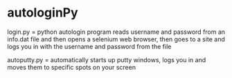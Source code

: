 # autologinPy
login.py = python autologin program reads username and password from an info.dat file
and then opens a selenium web browser, then goes to a site and logs you in
with the username and password from the file

autoputty.py = automatically starts up putty windows, 
logs you in and moves them to specific spots on your screen
